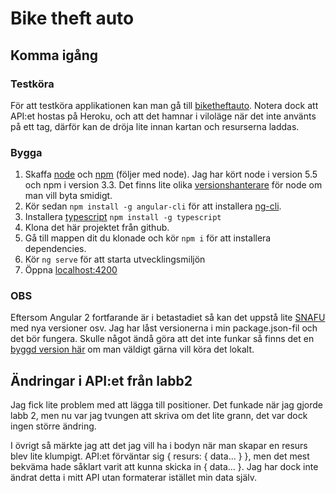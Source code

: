 # Bike theft auto

## Komma igång

### Testköra
För att testköra applikationen kan man gå till [biketheftauto](http://biketheft.azurewebsites.net/). Notera dock att API:et hostas på Heroku, och att det hamnar i viloläge när det inte använts på ett tag, därför kan de dröja lite innan kartan och resurserna laddas.

### Bygga
1. Skaffa [node](https://nodejs.org/en/) och [npm](https://www.npmjs.com/) (följer med node). Jag har kört node i version 5.5 och npm i version 3.3. Det finns lite olika [versionshanterare](https://github.com/tj/n) för node om man vill byta smidigt.
2. Kör sedan `npm install -g angular-cli` för att installera [ng-cli](https://github.com/angular/angular-cli).
3. Installera [typescript](https://www.typescriptlang.org/) `npm install -g typescript`
4. Klona det här projektet från github.
5. Gå till mappen dit du klonade och kör `npm i` för att installera dependencies.
6. Kör `ng serve` för att starta utvecklingsmiljön
7. Öppna [localhost:4200](localhost:4200)

### OBS
Eftersom Angular 2 fortfarande är i betastadiet så kan det uppstå lite [SNAFU](http://www.urbandictionary.com/define.php?term=SNAFU) med nya versioner osv. Jag har låst versionerna i min package.json-fil och det bör fungera. Skulle något ändå göra att det inte funkar så finns det en [byggd version här](https://drive.google.com/drive/folders/0Bx3ukLUfYv-3M2xaZTVRRzhZanc?usp=sharing) om man väldigt gärna vill köra det lokalt.

## Ändringar i API:et från labb2  
Jag fick lite problem med att lägga till positioner. Det funkade när jag gjorde labb 2, men nu var jag tvungen att skriva om det lite grann, det var dock ingen större ändring. 
  
I övrigt så märkte jag att det jag vill ha i bodyn när man skapar en resurs blev lite klumpigt. API:et förväntar sig { resurs: { data... } }, men det mest bekväma hade såklart varit att kunna skicka in { data... }. Jag har dock inte ändrat detta i mitt API utan formaterar istället min data själv.
